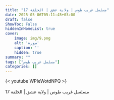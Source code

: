 ```yaml
---
title: "مسلسل غريب طوس | ولاية عشق | الحلقة 17"
date: 2025-05-06T05:11:45+03:00
draft: false
ShowToc: False
hiddenInHomeList: true
cover:
    image: img/9.png
    alt: 'صورة'
    caption: ''
    hidden: true
summary: ""
tags: ["مسلسل غريب طوس"]
categories: []
---
```


{< youtube WPIeWotdNPQ >}  
<br>
مسلسل غريب طوس | ولاية عشق | الحلقة 17
